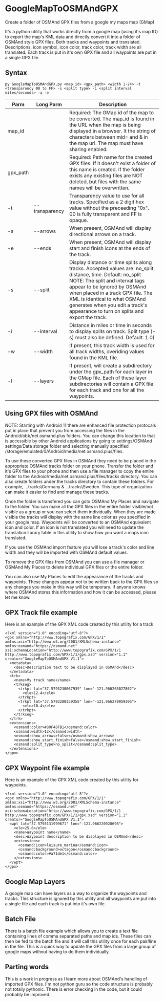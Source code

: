 # GoogleMapToOSMAndGPX
Create a folder of OSMAnd GPX files from a google my maps map (GMap)

It's a python utility that works directly from a google map (using it's map ID) to export the map's KML data and directly convert it into a folder of OSMAnd style GPX files. Both tracks and waypoints and translated.   Descriptions, icon symbol, icon color, track color, track width are all translated. Each track is put in it's own GPX file and all waypoints are put in a single GPX file. 
## Syntax
```
py GoogleMapToOSMAndGPX.py <map_id> <gpx_path> <width 1-24> -t <transparency 00 to FF> -s <split type> -i <split interval miles/seconds> -a -e
``` 
Parm | Long Parm | Description
--- | --- | ---
map_id | | Required: The GMap id of the map to be converted.  The map_id is found in the URL when the map is being displayed in a browser.  It the string of characters between mid= and & in the map url.  The map must have sharing enabled.
gpx_path | | Required: Path name for the created GPX files.  If it doesn't exist a folder of this name is created.  If the folder exists any existing files are NOT deleted, but files with the same names will be overwritten.
-t | --transparency | Transparency value to use for all tracks.  Specified as a 2 digit hex value without the preceeding "0x".  00 is fully transparent and FF is opaque.
-a | --arrows | When present, OSMAnd will display directional arrows on a track.
-e | --ends | When present, OSMAnd will display start and finish icons at the ends of the track.
-s | --split | Display distance or time splits along tracks. Accepted values are: no_split, distance, time.  Default: no_split NOTE: The split and interval tags appear to be ignored by OSMAnd when placed in a track GPX file. The XML is identical to what OSMAnd generates when you edit a track's appearance to turn on splits and export the track.
-i | --interval | Distance in miles or time in seconds to display splits on track.  Split type (-s) must also be defined. Default: 1.0)
-w | --width | If present, this track width is used for all track widths, overiding values found in the KML file.
-l | --layers | If present, will create a subdirectory under the gpx_path for each layer in the GMap file. Each of these layer subdirectories will contain a GPX file for each track and one for all the waypoints. 

## Using GPX files with OSMAnd
NOTE: Starting with Android 11 there are enhanced file protection protocals put in place that prevent you from accessing the files in the Android/obb/net.osmand.plus folders. You can change this location to that is accessible by other Android applications by going to settings/OSMAnd settings/Data storage folder and selecting manually specified /storage/emulated/0/Android/media/net.osmand.plus/files.

To use these converted GPX files in OSMAnd they need to be placed in the appropriate OSMAnd tracks folder on your phone. Transfer the folder and it's GPX files to your phone and then use a file manager to copy the entire folder to the Android/media/net.osmand.plus/files/tracks directory.  You can also create folders under the tracks directory to contain these folders. For example, ...tracks\Germany & ...tracks\Sweden.  This type of organization can make it easier to find and manage these tracks.

Once the folder is transfered you can goto OSMAnd My Places and navigate to the folder.  You can make all the GPX files in the entire folder visible/not visible as a group or you can select them individually.  When they are made visible the tracks will display with the same line color as you specified in your google map.  Waypoints will be converted to an OSMAnd equivalent icon and color.  If an icon is not translated you will need to update the translation library table in this utility to show how you want a maps icon translated.

If you use the OSMAnd import feature you will lose a track's color and line width and they will be imported with OSMAnd default values.

To remove the GPX files from OSMAnd you can use a file manager or OSMAnd My Places to delete individual GPX files or the entire folder.

You can also use My Places to edit the appearance of the tracks and waypoints. These changes appear not to be written back to the GPX files so any changes you make in this way will be temporary.  If anyone knows where OSMAnd stores this information and how it can be accessed, please let me know.

## GPX Track file example
Here is an example of the GPX XML code created by this utility for a track

```
<?xml version="1.0" encoding="utf-8"?>
<gpx xmlns="http://www.topografix.com/GPX/1/1" xmlns:xsi="http://www.w3.org/2001/XMLSchema-instance" xmlns:osmand="https://osmand.net" xsi:schemaLocation="http://www.topografix.com/GPX/1/1 http://www.topografix.com/GPX/1/1/gpx.xsd" version="1.1" creator="GoogleMapToOSMAndGPX V1.1">
  <metadata>
    <desc>Description text to be displayed in OSMAnd</desc>
  </metadata>
  <trk>
    <name>My track name</name>
    <trkseg>
      <trkpt lat="37.5793230067939" lon="-121.966263027862">
        <ele>12.4</ele>
      </trkpt>
      <trkpt lat="37.5793280359358" lon="-121.966279959306">
        <ele>10.4</ele>
      </trkpt>
    </trkseg>
  </trk>
  <extensions>
    <osmand:color>#80F48FB1</osmand:color>
    <osmand:width>12</osmand:width>
    <osmand:show_arrows>false</osmand:show_arrows>
    <osmand:show_start_finish>false</osmand:show_start_finish>
    <osmand:split_type>no_split</osmand:split_type>
  </extensions>
</gpx>
```

## GPX Waypoint file example
Here is an example of the GPX XML code created by this utility for waypoints.

```
<?xml version="1.0" encoding="utf-8"?>
<gpx xmlns="http://www.topografix.com/GPX/1/1" xmlns:xsi="http://www.w3.org/2001/XMLSchema-instance" xmlns:osmand="https://osmand.net" xsi:schemaLocation="http://www.topografix.com/GPX/1/1 http://www.topografix.com/GPX/1/1/gpx.xsd" version="1.1" creator="GoogleMapToOSMAndGPX V1.1">
  <wpt lat="37.5793131999671" lon="-121.966220028698">
    <ele>25.6</ele>
    <name>Waypoint name</name>
    <desc>Waypoint description to be displayed in OSMAnd</desc>
    <extensions>
      <osmand:icon>leisure_marina</osmand:icon>
      <osmand:background>octagon</osmand:background>
      <osmand:color>#a71de1</osmand:color>
    </extensions>
  </wpt>
</gpx>
```

## Google Map Layers
A google map can have layers as a way to organize the waypoints and tracks.  This structure is ignored by this utility and all waypoints are put into a single file and each track is put into it's own file.

## Batch File
There is a batch file example which allows you to create a text file containing lines of comma separated paths and map ids. These files can then be fed to the batch file and it will call this utility once for each pair/line in the file.  This is a quick way to update the GPX files from a large group of google maps without having to do them individually.

## Parting words
This is a work in progress as I learn more about OSMAnd's handling of imported GPX files. I'm not python guru so the code structure is probably not totally pythonic. There is error checking in the code, but it could probably be improved.
